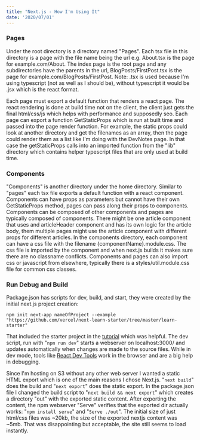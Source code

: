 ```yaml
---
title: "Next.js - How I'm Using It"
date: '2020/07/01'
---
```

### Pages
Under the root directory is a directory named "Pages". Each tsx file in this directory is a page with the file name being the url e.g. About.tsx is the page for example.com/About. The index page is the root page and any subdirectories have the parents in the url, BlogPosts/FirstPost.tsx is the page for example.com/BlogPosts/FirstPost. Note: .tsx is used because I'm using typescript (not as well as I should be), without typescript it would be .jsx which is the react format.

Each page must export a default function that renders a react page. The react rendering is done at build time not on the client, the client just gets the final html/css/js which helps with performance and supposedly seo. Each page can export a function GetStaticProps which is run at built time and passed into the page render function. For example, the static props could look at another directory and get the filenames as an array, then the page could render them as a list like I'm doing with the DevNotes page. In that case the getStaticProps calls into an imported function from the "lib" directory which contains helper typescript files that are only used at build time.

### Components
"Components" is another directory under the home directory. Similar to "pages" each tsx file exports a default function with a react component. Components can have props as parameters but cannot have their own GetStaticProps method, pages can pass along their props to components. Components can be composed of other components and pages are typically composed of components. There might be one article component that uses and articleHeader component and has its own logic for the article body, them multiple pages might use the article component with different props for different articles. In the components directory, each component can have a css file with the filename {componentName}.module.css. The css file is imported by the component and when next.js builds it makes sure there are no classname conflicts. Components and pages can also import css or javascript from elsewhere, typically there is a styles/util.module.css file for common css classes. 

### Run Debug and Build
Package.json has scripts for dev, build, and start, they were created by the initial next.js project creation: 

`npm init next-app nameOfProject --example "https://github.com/vercel/next-learn-starter/tree/master/learn-starter"`


That included the starter project in the [tutorial](https://nextjs.org/learn/basics/create-nextjs-app) which was helpful. The dev script, run with "`npm run dev`" starts a webserver on localhost:3000/ and updates automatically when changes are made to the source files. While in dev mode, tools like [React Dev Tools](https://addons.mozilla.org/en-US/firefox/addon/react-devtools/) work in the browser and are a big help in debugging. 

Since I'm hosting on S3 without any other web server I wanted a static HTML export which is one of the main reasons I chose Next.js. "`next build`" does the build and "`next export`" does the static export. In the package.json file I changed the build script to "`next build && next export`" which creates a directory "out" with the exported static content. After exporting the content, the npm webserver "Serve" verifies that the exported dir actually works: "`npm install serve`" and "`Serve ./out`". The initial size of just html/css files was ~20kb, the size of the exported nextjs content was ~5mb. That was disappointing but acceptable, the site still seems to load instantly.
